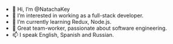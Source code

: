 - 👋 Hi, I’m @NatachaKey
- 👀 I’m interested in working as a full-stack developer.
- 🌱 I’m currently learning Redux, Node.js.
- 💞️ Great team-worker, passionate about software engineering.
- 📫 I speak English, Spanish and Russian.

<!---
NatachaKey/NatachaKey is a ✨ special ✨ repository because its `README.md` (this file) appears on your GitHub profile.
You can click the Preview link to take a look at your changes.
--->
